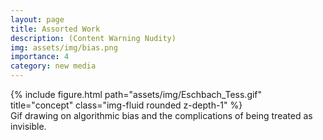 ```yaml
---
layout: page
title: Assorted Work
description: (Content Warning Nudity)
img: assets/img/bias.png
importance: 4
category: new media
---
```

<div class="row">
    <div class="col-sm mt-3 mt-md-0">
        {% include figure.html path="assets/img/Eschbach_Tess.gif" title="concept" class="img-fluid rounded z-depth-1" %}
    </div>
</div>
<div class="caption">
    Gif drawing on algorithmic bias and the complications of being treated as invisible. 
</div>

